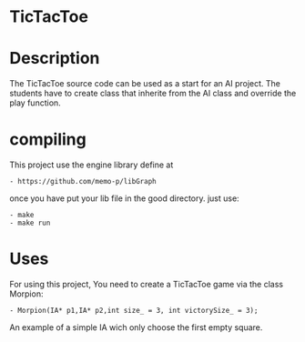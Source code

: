 # TicTacToe

# Description

The TicTacToe source code can be used as a start for an AI project. The students have to create class that inherite from the AI class and override the play function.

# compiling
This project use the engine library define at
	
	- https://github.com/memo-p/libGraph

once you have put your lib file in the good directory. just use:

	- make 
	- make run


# Uses

For using this project, You need to create a TicTacToe game via the class Morpion:

	- Morpion(IA* p1,IA* p2,int size_ = 3, int victorySize_ = 3);

An example of a simple IA wich only choose the first empty square.
	
	